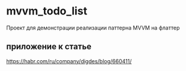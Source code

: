 # mvvm_todo_list

Проект для демонстрации реализации паттерна MVVM на флаттер

## приложение к статье

https://habr.com/ru/company/digdes/blog/660411/

